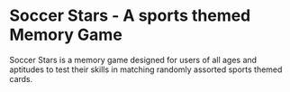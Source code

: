 # Soccer Stars - A sports themed Memory Game 

Soccer Stars is a memory game designed for users of all ages and aptitudes to test their skills in matching randomly assorted sports themed cards. 

